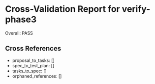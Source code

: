 # Cross-Validation Report for verify-phase3

Overall: PASS


## Cross References

- proposal_to_tasks: []
- spec_to_test_plan: []
- tasks_to_spec: []
- orphaned_references: []
